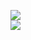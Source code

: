 [![](https://img.shields.io/badge/Made%20With-Github%20Spray-lightgrey.svg?style=for-the-badge&logo=github)](https://github.com/Annihil/github-spray#714)  
[![](https://i.imgur.com/2DrTn0Z.gif)](https://github.com/Annihil/github-spray)